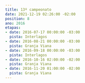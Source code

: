 ```yaml
---
title: 13º campeonato
date: 2021-12-19 02:26:00 -02:00
position: 8
ano: 2016
etapas:
- date: 2016-07-17 00:00:00 -03:00
  pista: Interlagos
- date: 2016-08-21 00:00:00 -03:00
  pista: Granja Viana
- date: 2016-09-18 00:00:00 -03:00
  pista: Interlagos
- date: 2016-10-16 02:00:00 -02:00
  pista: Granja Viana
- date: 2016-11-20 01:00:00 -02:00
  pista: Granja Viana
---
```


